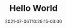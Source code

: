 ---
# Essential settings
title: "Hello World"
type: "post"
date: 2021-07-06T10:29:15-03:00
translationKey: "Hello World"

# Scheduling
draft: false

# Organization
weight:
categories: ["retro"]
tags: ["announcement", "milestone"]

# Thumbnail / Featured
thumb: "images/Placeholder.jpg"
---